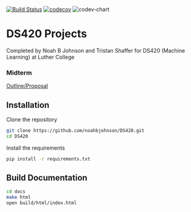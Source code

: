 [![Build Status](https://travis-ci.com/noahbjohnson/DS420.svg?branch=dev)](https://travis-ci.com/noahbjohnson/DS420)
[![codecov](https://codecov.io/gh/noahbjohnson/DS420/branch/dev/graph/badge.svg)](https://codecov.io/gh/noahbjohnson/DS420)
![codev-chart](https://codecov.io/gh/noahbjohnson/DS420/branch/dev/graphs/commits.svg)

# DS420 Projects
Completed by Noah B Johnson and Tristan Shaffer for DS420 (Machine Learning) at Luther College

### Midterm
[Outline/Proposal](/src/midterm/Outline.md)

## Installation
Clone the repository
```bash
git clone https://github.com/noahbjohnson/DS420.git
cd DS420
```
Install the requirements
```bash
pip install -r requirements.txt
```

## Build Documentation
```bash
cd docs
make html
open build/html/index.html
```